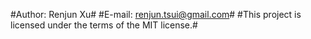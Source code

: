 #Author: Renjun Xu#
#E-mail: renjun.tsui@gmail.com#
#This project is licensed under the terms of the MIT license.#